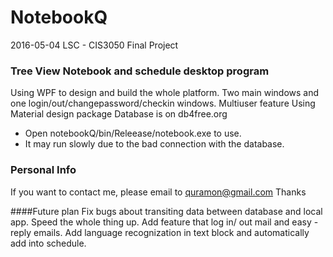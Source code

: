 # NotebookQ

2016-05-04 LSC - CIS3050 Final Project

### Tree View Notebook and schedule desktop program
Using WPF to design and build the whole platform.
Two main windows and one login/out/changepassword/checkin windows.
Multiuser feature
Using Material design package
Database is on db4free.org
* Open notebookQ/bin/Releease/notebook.exe to use.
* It may run slowly due to the bad connection with the database.

### Personal Info
If you want to contact me, please email to quramon@gmail.com Thanks

####Future plan
Fix bugs about transiting data between database and local app.
Speed the whole thing up.
Add feature that log in/ out mail and easy - reply emails.
Add language recognization in text block and automatically add into schedule.

